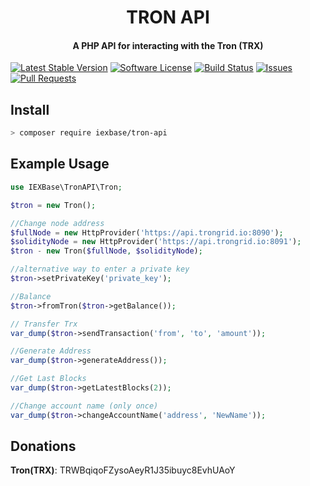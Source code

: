 <h1 align="center">
  TRON API
  <br>
</h1>
<h4 align="center">
  A PHP API for interacting with the Tron (TRX)
</h4>

[![Latest Stable Version](https://poser.pugx.org/iexbase/tron-api/version)](https://packagist.org/packages/iexbase/tron-api)
[![Software License](https://img.shields.io/badge/license-MIT-brightgreen.svg?style=flat-square)](LICENSE)
[![Build Status](https://api.travis-ci.com/iexbase/tron-api.svg?branch=master)](https://travis-ci.com/iexbase/tron-api)
[![Issues](https://img.shields.io/github/issues/iexbase/tron-api.svg)](https://github.com/iexbase/tron-api/issues)
[![Pull Requests](https://img.shields.io/github/issues-pr/iexbase/tron-api.svg)](https://github.com/iexbase/tron-api/pulls)

## Install

```bash
> composer require iexbase/tron-api
```

## Example Usage

```php
use IEXBase\TronAPI\Tron;

$tron = new Tron();

//Change node address
$fullNode = new HttpProvider('https://api.trongrid.io:8090');
$solidityNode = new HttpProvider('https://api.trongrid.io:8091');
$tron - new Tron($fullNode, $solidityNode);

//alternative way to enter a private key
$tron->setPrivateKey('private_key');

//Balance
$tron->fromTron($tron->getBalance());

// Transfer Trx
var_dump($tron->sendTransaction('from', 'to', 'amount'));

//Generate Address
var_dump($tron->generateAddress());

//Get Last Blocks
var_dump($tron->getLatestBlocks(2));

//Change account name (only once)
var_dump($tron->changeAccountName('address', 'NewName'));

```

## Donations
**Tron(TRX)**: TRWBqiqoFZysoAeyR1J35ibuyc8EvhUAoY
